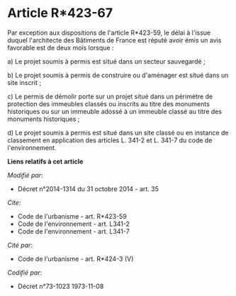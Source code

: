 # Article R*423-67

Par exception aux dispositions de l'article R*423-59, le délai à l'issue duquel l'architecte des Bâtiments de France est
réputé avoir émis un avis favorable est de deux mois lorsque : 

a) Le projet soumis à permis est situé dans un secteur sauvegardé ; 

b) Le projet soumis à permis de construire ou d'aménager est situé dans un site inscrit ; 

c) Le permis de démolir porte sur un projet situé dans un périmètre de protection des immeubles classés ou inscrits au titre
des monuments historiques ou sur un immeuble adossé à un immeuble classé au titre des monuments historiques ; 

d) Le projet soumis à permis est situé dans un site classé ou en instance de classement en application des articles L. 341-2
et L. 341-7 du code de l'environnement.

**Liens relatifs à cet article**

_Modifié par_:

  - Décret n°2014-1314 du 31 octobre 2014 - art. 35

_Cite_:

  - Code de l'urbanisme - art. R*423-59
  - Code de l'environnement - art. L341-2
  - Code de l'environnement - art. L341-7

_Cité par_:

  - Code de l'urbanisme - art. R*424-3 (V)

_Codifié par_:

  - Décret n°73-1023 1973-11-08
